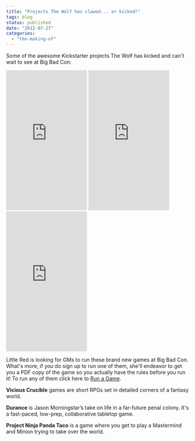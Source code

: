 ```yaml
---
title: "Projects The Wolf has clawed... er kicked!"
tags: blog
status: published
date: "2012-07-27"
categories: 
  - "the-making-of"
---
```


Some of the awesome Kickstarter projects The Wolf has kicked and can't wait to see at Big Bad Con:

<iframe src="http://www.kickstarter.com/projects/viciouscrucible/vote-for-the-second-vicious-crucible/widget/card.html" frameborder="0" width="220" height="380"></iframe>

<iframe src="http://www.kickstarter.com/projects/bullypulpitgames/durance/widget/card.html" frameborder="0" width="220px" height="380px"></iframe>

<iframe src="http://www.kickstarter.com/projects/962662760/project-ninja-panda-taco/widget/card.html" frameborder="0" width="220" height="380"></iframe>

Little Red is looking for GMs to run these brand new games at Big Bad Con. What's more, if you do sign up to run one of them, she'll endeavor to get you a PDF copy of the game so you actually have the rules before you run it! To run any of them click here to [Run a Game](http://www.bigbadcon.com/volunteer/run-a-game/ "Run a Game").

**Vicious Crucible** games are short RPGs set in detailed corners of a fantasy world.

**Durance** is Jason Morningstar’s take on life in a far-future penal colony. It's a fast-paced, low-prep, collaborative tabletop game.

**Project Ninja Panda Taco** is a game where you get to play a Mastermind and Minion trying to take over the world.
